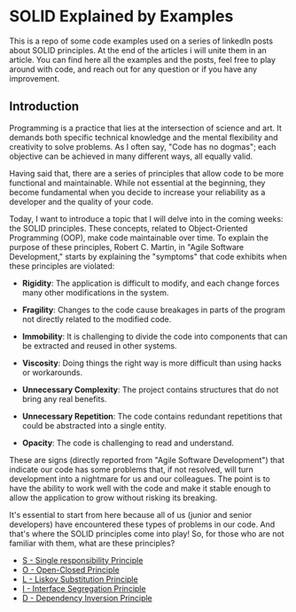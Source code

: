 # SOLID Explained by Examples
This is a repo of some code examples used on a series of linkedIn posts about SOLID principles. At the end of the articles i will unite them in an article. You can find here all the examples and the posts, feel free to  play around with code, and reach out for any question or if you have any improvement.

## Introduction

Programming is a practice that lies at the intersection of science and art. It demands both specific technical knowledge and the mental flexibility and creativity to solve problems. As I often say, "Code has no dogmas"; each objective can be achieved in many different ways, all equally valid.

Having said that, there are a series of principles that allow code to be more functional and maintainable. While not essential at the beginning, they become fundamental when you decide to increase your reliability as a developer and the quality of your code.

Today, I want to introduce a topic that I will delve into in the coming weeks: the SOLID principles. These concepts, related to Object-Oriented Programming (OOP), make code maintainable over time. To explain the purpose of these principles, Robert C. Martin, in "Agile Software Development," starts by explaining the "symptoms" that code exhibits when these principles are violated:

- **Rigidity**: The application is difficult to modify, and each change forces many other modifications in the system.

- **Fragility**: Changes to the code cause breakages in parts of the program not directly related to the modified code.

- **Immobility**: It is challenging to divide the code into components that can be extracted and reused in other systems.

- **Viscosity**: Doing things the right way is more difficult than using hacks or workarounds.

- **Unnecessary Complexity**: The project contains structures that do not bring any real benefits.

- **Unnecessary Repetition**: The code contains redundant repetitions that could be abstracted into a single entity.

- **Opacity**: The code is challenging to read and understand.

These are signs (directly reported from "Agile Software Development") that indicate our code has some problems that, if not resolved, will turn development into a nightmare for us and our colleagues. The point is to have the ability to work well with the code and make it stable enough to allow the application to grow without risking its breaking.

It's essential to start from here because all of us (junior and senior developers) have encountered these types of problems in our code. And that's where the SOLID principles come into play! So, for those who are not familiar with them, what are these principles?


- [S - Single responsibility Principle](./SRP/README.md)
- [O - Open-Closed Principle](./OCP/README.md)
- [L - Liskov Substitution Principle]()
- [I - Interface Segregation Principle]()
- [D - Dependency Inversion Principle]()
